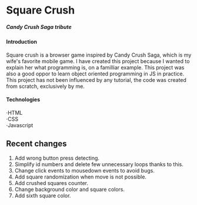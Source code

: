# Square Crush  
##### Candy Crush Saga tribute  

#### Introduction
Square crush is a browser game inspired by Candy Crush Saga, which is my wife's favorite mobile game. I have created this project because I wanted to explain her what programming is, on a familliar example. This project was also a good oppor to learn object oriented programming in JS in practice. This project has not been influenced by any tutorial, the code was created from scratch, exclusively by me.

#### Technologies
⋅HTML  
⋅CSS  
⋅Javascript  

## Recent changes
1) Add wrong button press detecting.  
2) Simplify id numbers and delete few unnecessary loops thanks to this.  
3) Change click events to mousedown events to avoid bugs.  
4) Add square randomization when move is not possible.  
5) Add crushed squares counter.  
6) Change background color and square colors.  
7) Add sixth square color.